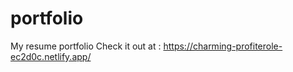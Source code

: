# portfolio
My resume portfolio
Check it out at : 
https://charming-profiterole-ec2d0c.netlify.app/

